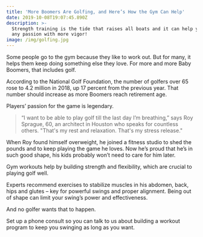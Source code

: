 ```yaml
---
title: 'More Boomers Are Golfing, and Here’s How the Gym Can Help'
date: 2019-10-08T19:07:45.890Z
description: >-
  Strength training is the tide that raises all boats and it can help you pursue
  any passion with more vigor!
image: /img/golfing.jpg
---
```

Some people go to the gym because they like to work out. But for many, it helps them keep doing something else they love. For more and more Baby Boomers, that includes golf.

According to the National Golf Foundation, the number of golfers over 65 rose to 4.2 million in 2018, up 17 percent from the previous year. That number should increase as more Boomers reach retirement age.

Players’ passion for the game is legendary.

> “I want to be able to play golf till the last day I’m breathing,” says Roy Sprague, 60, an architect in Houston who speaks for countless others. "That's my rest and relaxation. That's my stress release." 

When Roy found himself overweight, he joined a fitness studio to shed the pounds and to keep playing the game he loves. Now he’s proud that he’s in such good shape, his kids probably won’t need to care for him later.

Gym workouts help by building strength and flexibility, which are crucial to playing golf well.

Experts recommend exercises to stabilize muscles in his abdomen, back, hips and glutes – key for powerful swings and proper alignment. Being out of shape can limit your swing’s power and effectiveness.

And no golfer wants that to happen.

Set up a phone consult so you can talk to us about building a workout program to keep you swinging as long as you want.
